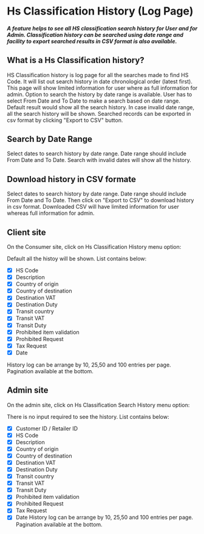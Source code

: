 # Hs Classification History (Log Page)
##### A feature helps to see all HS classification search history for User and for Admin. Classification history can be searched using date range and facility to export searched results in CSV format is also available.

## What is a Hs Classification history?
HS Classification history is log page for all the searches made to find HS Code. It will list out search history in date chronological order (latest first). This page will show limited information for user where as full information for admin. Option to search the history by date range is available. User has to select From Date and To Date to make a search based on date range. Default result would show all the search history. In case invalid date range, all the search history will be shown. Searched records can be exported in csv format by clicking "Export to CSV" button.

## Search by Date Range
Select dates to search history by date range. Date range should include From Date and To Date. Search with invalid dates will show all the history.

## Download history in CSV formate
Select dates to search history by date range. Date range should include From Date and To Date. Then click on "Export to CSV" to download history in csv format. Downloaded CSV will have limited information for user whereas full information for admin.

## Client site
On the Consumer site, click on Hs Classification History menu option:

Default all the histoy will be shown. List contains below:
- [X] HS Code
- [X] Description
- [X] Country of origin
- [X] Country of destination
- [X] Destination VAT
- [X] Destination Duty
- [X] Transit country 
- [X] Transit VAT
- [X] Transit Duty
- [X] Prohibited item validation
- [X] Prohibited Request
- [X] Tax Request
- [X] Date

History log can be arrange by 10, 25,50 and 100 entries per page. Pagination available at the bottom.

## Admin site
On the admin site, click on Hs Classification Search History menu option:

There is no input required to see the history. List contains below:
- [X] Customer ID / Retailer ID
- [X] HS Code
- [X] Description
- [X] Country of origin
- [X] Country of destination
- [X] Destination VAT
- [X] Destination Duty
- [X] Transit country 
- [X] Transit VAT
- [X] Transit Duty
- [X] Prohibited item validation
- [X] Prohibited Request
- [X] Tax Request
- [X] Date
History log can be arrange by 10, 25,50 and 100 entries per page. Pagination available at the bottom.